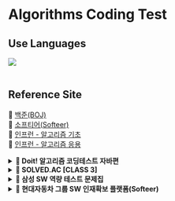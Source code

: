 # Algorithms Coding Test

## Use Languages

<img src="https://img.shields.io/badge/-Java-red?logo=Java&logoColor=white&style=flat-square"/></a>
<br><br>

## Reference Site

📝 [백준(BOJ)](https://www.acmicpc.net/) </br>
📝 [소프티어(Softeer)](https://softeer.ai/practice) </br>
📝 [인프런 - 알고리즘 기초](https://www.inflearn.com/course/%EC%9E%90%EB%B0%94-%EC%95%8C%EA%B3%A0%EB%A6%AC%EC%A6%98-%EB%AC%B8%EC%A0%9C%ED%92%80%EC%9D%B4-%EC%BD%94%ED%85%8C%EB%8C%80%EB%B9%84/dashboard) </br>
📝 [인프런 - 알고리즘 응용](https://www.inflearn.com/course/%EC%9E%90%EB%B0%94-%EC%BD%94%EB%94%A9%ED%85%8C%EC%8A%A4%ED%8A%B8-%EC%B5%9C%EC%8B%A0%EA%B8%B0%EC%B6%9C/dashboard) </br>


<details>
<summary><b> 🚀 Doit! 알고리즘 코딩테스트 자바편</b></summary>
<div>
<blockquote>
<details>
<summary>자료구조</summary>

| 분류          | 문제 번호 | 문제 이름                   | 링크                                              |
|--------------|--------|--------------------------|-------------------------------------------------|
| 배열과 리스트   | 001    | 숫자의 합 구하기              | [BOJ](https://www.acmicpc.net/problem/11720)    |
| 배열과 리스트   | 002    | 평균 구하기                  | [BOJ](https://www.acmicpc.net/problem/1546)    |
| 구간 합        | 003    | 구간 합 구하기                | [BOJ](https://www.acmicpc.net/problem/11659)  |
| 구간 합        | 004    | 구간 합 구하기2               | [BOJ](https://www.acmicpc.net/problem/11660) |
| 구간 합        | 005    | 나머지 합 구하기               | [BOJ](https://www.acmicpc.net/problem/10986) |
| 투 포인터      | 006    | 연속된 자연수의 합 구하기       | [BOJ](https://www.acmicpc.net/problem/2018)  |
| 투 포인터      | 007    | 주몽의 명령                   | [BOJ](https://www.acmicpc.net/problem/1940)  |
| 투 포인터      | 008    | '좋은 수'구하기               | [BOJ](https://www.acmicpc.net/problem/1253)  |
| 슬라이딩 윈도우 | 009    | DNA 비밀번호                 | [BOJ](https://www.acmicpc.net/problem/12891) |
| 슬라이딩 윈도우 | 010    | 최솟값 찾기                  | [BOJ](https://www.acmicpc.net/problem/11003) |
| 스택과 큐      | 011    | 스택 수열                    | [BOJ](https://www.acmicpc.net/problem/1874)  |
| 스택과 큐      | 012    | 오큰수 구하기                 | [BOJ](https://www.acmicpc.net/problem/17298) |
| 스택과 큐      | 013    | 카드 게임                    | [BOJ](https://www.acmicpc.net/problem/2164)  |
| 스택과 큐      | 014    | 절댓값 힙 구현하기              | [BOJ](https://www.acmicpc.net/problem/11286) |        

</details>

<details>
<summary>정렬</summary>

| 분류    | 문제 번호 | 문제 이름           | 링크                                           |
|-------|-------|-----------------|----------------------------------------------|
| 버블 정렬 | 015   | 수 정렬하기 1        | [BOJ](https://www.acmicpc.net/problem/2750)  |
| 버블 정렬 | 016   | 버블 소트 프로그램 1    | [BOJ](https://www.acmicpc.net/problem/1377)  |
| 선택 정렬 | 017   | 내림차순으로 자릿수 정렬하기 | [BOJ](https://www.acmicpc.net/problem/1427)  |
| 삽입 정렬 | 018   | ATM 인출 시간 계산하기  | [BOJ](https://www.acmicpc.net/problem/11399) |
| 퀵 정렬  | 019   | K번째 수 구하기       | [BOJ](https://www.acmicpc.net/problem/11004) |
| 병합 정렬 | 020   | 수 정렬하기 2        | [BOJ](https://www.acmicpc.net/problem/2751)  |
| 병합 정렬 | 021   | 버블 소트 프로그램 2    | [BOJ](https://www.acmicpc.net/problem/1517)  |
| 기수 정렬 | 022   | 수 정렬하기 3        | [BOJ](https://www.acmicpc.net/problem/10989) |

</details>

<details>
<summary>탐</summary>

| 분류  | 문제 번호 | 문제 이름         | 링크                                           |
|-----|-------|---------------|----------------------------------------------|
| DFS | 023   | 연결 요소의 개수 구하기 | [BOJ](https://www.acmicpc.net/problem/11724) |
| DFS | 024   | 신기한 소수 찾기     | [BOJ](https://www.acmicpc.net/problem/2023)  |
| DFS | 025   | 친구 관계 파악하기    | [BOJ](https://www.acmicpc.net/problem/13023) |

</details>


</blockquote>
</div>
</details>

<details><summary><b> 🚀 SOLVED.AC [CLASS 3]</b></summary>
<div>
<blockquote>
  <ul>
    <li><a href='https://github.com/IToriginal/AlgorithmCT/blob/main/src/baekjoon/%EA%B7%B8%EB%9E%98%ED%94%84%EC%99%80%EC%88%9C%ED%9A%8C/%EB%B0%94%EC%9D%B4%EB%9F%AC%EC%8A%A4_2606/Main.java'>BOJ2606 - 바이러스</a> : 그래프 </li>
    <li><a href='https://github.com/IToriginal/AlgorithmCT/blob/main/src/solvedAc/class3/%EC%83%89%EC%A2%85%EC%9D%B4%EB%A7%8C%EB%93%A4%EA%B8%B0_2630/Main.java'>BOJ2630 - 색종이 만들기</a> : 분할 정복, 재귀 </li>
    <li><a href='https://github.com/IToriginal/AlgorithmCT/blob/main/src/baekjoon/%EA%B7%B8%EB%9E%98%ED%94%84%EC%99%80%EC%88%9C%ED%9A%8C/%EB%8B%A8%EC%A7%80%EB%B2%88%ED%98%B8%EB%B6%99%EC%9D%B4%EA%B8%B0_2667/Main.java'>BOJ2667 - 단지번호붙이기</a> : 그래프, BFS </li>
    <li><a href='https://github.com/IToriginal/AlgorithmCT/blob/main/src/solvedAc/class3/%ED%94%BC%EB%B3%B4%EB%82%98%EC%B9%98%ED%95%A8%EC%88%98_1003/Main.java'>BOJ1003 - 피보나치 함수</a> : 다이나믹 프로그래밍(DP) </li>
    <li><a href='https://github.com/IToriginal/AlgorithmCT/blob/main/src/solvedAc/class3/%ED%9A%8C%EC%9D%98%EC%8B%A4%EB%B0%B0%EC%A0%95_1931/Main.java'>BOJ1931 - 회의실 배정</a> : 그리디, 정렬 </li>
    <li><a href='https://github.com/IToriginal/AlgorithmCT/blob/main/src/solvedAc/class3/%EB%82%98%EB%8A%94%EC%95%BC%ED%8F%AC%EC%BC%93%EB%AA%AC%EB%A7%88%EC%8A%A4%ED%84%B0%EC%9D%B4%EB%8B%A4%EC%86%9C_1620/Main.java'>BOJ1620 - 나는야 포켓몬 마스터 이다솜</a> : 구현(자료구조, 해시맵) </li>
    <li><a href='https://github.com/IToriginal/AlgorithmCT/blob/main/src/solvedAc/class3/Z_1074/Main.java'>BOJ1074 - Z</a> : 분할 정복, 재귀 </li>
    <li><a href='https://www.acmicpc.net/problem/1107'>BOJ1107 - 리모컨</a> : 구현 </li>
  </ul>
</blockquote>
</div>
</details>

<details><summary><b> 🚀 삼성 SW 역량 테스트 문제집</b></summary>
<div>
<blockquote>
  <ul>
    <li><a href='https://github.com/IToriginal/AlgorithmCT/blob/main/src/baekjoon/%EC%82%BC%EC%84%B1A%ED%98%95/%EC%8B%9C%ED%97%98%EA%B0%90%EB%8F%85_13458/Main.java'>BOJ13458 - 시험 감독</a> : 수학, 사칙연산</li>
    <li><a href='https://github.com/IToriginal/AlgorithmCT/blob/main/src/baekjoon/%EC%82%BC%EC%84%B1A%ED%98%95/%EC%A3%BC%EC%82%AC%EC%9C%84%EA%B5%B4%EB%A6%AC%EA%B8%B0_14499/Main.java'>BOJ14499 - 주사위 굴리기</a> : 구현, 시뮬레이션 </li>
    <li><a href='https://github.com/IToriginal/AlgorithmCT/blob/main/src/baekjoon/%EC%82%BC%EC%84%B1A%ED%98%95/%ED%87%B4%EC%82%AC_14501/Main.java'>BOJ14501 - 퇴사</a> : 백트래킹(Backtracking)</li>
  </ul>
</blockquote>
</div>
</details>

<details><summary><b> 🚀 현대자동차 그룹 SW 인재확보 플랫폼(Softeer)</b></summary>
<div>
<blockquote>
  <ul>
    <li><a href='https://softeer.ai/practice/6283'>Level2 - 8단 변속기</a> : 구현</li>
    <li><a href='https://softeer.ai/practice/6280'>Level2 - 지도 자동 구축</a> : 구현</li>
    <li><a href='https://softeer.ai/practice/6282'>Level2 - 장애물 인식 프로그램</a> : BFS</li>
    <li><a href='https://softeer.ai/practice/6284'>Level2 - 바이러스</a> : 구현</li>
    <li><a href='https://softeer.ai/practice/6270'>Level2 - GBC</a> : 구현</li>
    <li><a href='https://softeer.ai/practice/6269'>Level2 - 비밀 메뉴</a> : 구현</li>
    <li><a href='https://softeer.ai/practice/6294'>Level3 - 성적평균</a> : 구현</li>
  </ul>
</blockquote>
</div>
</details>